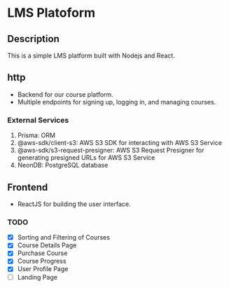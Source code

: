 # LMS Platoform

## Description
This is a simple LMS platform built with Nodejs and React.

## http
- Backend for our course platform.
- Multiple endpoints for signing up, logging in, and managing courses.

### External Services

1. Prisma: ORM
2. @aws-sdk/client-s3: AWS S3 SDK for interacting with AWS S3 Service
3. @aws-sdk/s3-request-presigner: AWS S3 Request Presigner for generating presigned URLs for AWS S3 Service
4. NeonDB: PostgreSQL database

## Frontend
- ReactJS for building the user interface.

### TODO

- [x] Sorting and Filtering of Courses
- [x] Course Details Page
- [x] Purchase Course
- [x] Course Progress
- [x] User Profile Page
- [ ] Landing Page